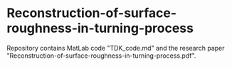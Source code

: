 # Reconstruction-of-surface-roughness-in-turning-process

Repository contains MatLab code "TDK_code.md" and the research paper "Reconstruction-of-surface-roughness-in-turning-process.pdf".
